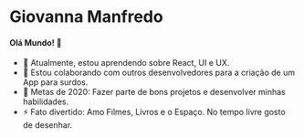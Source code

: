 # Giovanna Manfredo
#### Olá Mundo! 👋
- 🌱 Atualmente, estou aprendendo sobre React, UI e UX.
- 👯 Estou colaborando com outros desenvolvedores para a criação de um App para surdos.
- 🥅 Metas de 2020: Fazer parte de bons projetos e desenvolver minhas habilidades.
- ⚡ Fato divertido: Amo Filmes, Livros e o Espaço. No tempo livre gosto de desenhar. 




